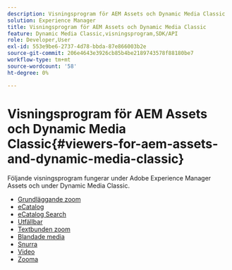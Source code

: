 ```yaml
---
description: Visningsprogram för AEM Assets och Dynamic Media Classic
solution: Experience Manager
title: Visningsprogram för AEM Assets och Dynamic Media Classic
feature: Dynamic Media Classic,visningsprogram,SDK/API
role: Developer,User
exl-id: 553e9be6-2737-4d78-bbda-87e866003b2e
source-git-commit: 206e4643e3926cb85b4be2189743578f88180be7
workflow-type: tm+mt
source-wordcount: '58'
ht-degree: 0%

---
```


# Visningsprogram för AEM Assets och Dynamic Media Classic{#viewers-for-aem-assets-and-dynamic-media-classic}

Följande visningsprogram fungerar under Adobe Experience Manager Assets och under Dynamic Media Classic.

* [Grundläggande zoom](c-html5-20-basic-zoom-viewer-about/c-html5-20-basic-zoom-viewer-about.md)
* [eCatalog](c-html5-20-ecatalog-viewer-about/c-html5-20-ecatalog-viewer-about.md)
* [eCatalog Search](c-html5-ecatsearch-viewer-about/c-html5-ecatsearch-viewer-about.md)
* [Utfällbar](c-html5-flyout-viewer-20-about/c-html5-flyout-viewer-20-about.md)
* [Textbunden zoom](c-html5-inlinezoom-viewer-about/c-html5-inlinezoom-viewer-about.md)
* [Blandade media](c-html5-mixedmedia-viewer-about/c-html5-mixedmedia-viewer-about.md)
* [Snurra](c-html5-spin-viewer-about/c-html5-spin-viewer-about.md)
* [Video](c-html5-video-reference/c-html5-video-reference.md)
* [Zooma](c-html5-20-zoom-viewer-about/c-html5-20-zoom-viewer-about.md)

<!--Add others. The TOC levels in the viewers TOC doesn't seem quite right RB: FIXED-->
